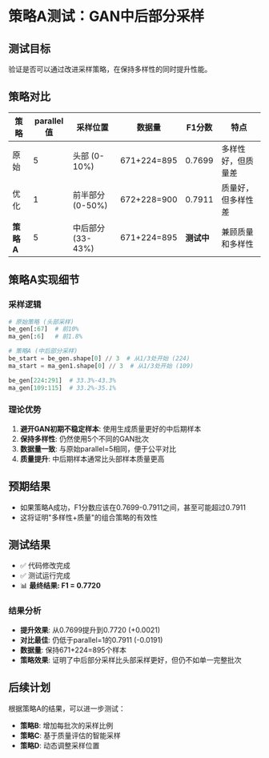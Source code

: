 # 策略A测试：GAN中后部分采样

## 测试目标
验证是否可以通过改进采样策略，在保持多样性的同时提升性能。

## 策略对比

| 策略 | parallel值 | 采样位置 | 数据量 | F1分数 | 特点 |
|------|------------|----------|--------|--------|------|
| 原始 | 5 | 头部 (0-10%) | 671+224=895 | 0.7699 | 多样性好，但质量差 |
| 优化 | 1 | 前半部分 (0-50%) | 672+228=900 | 0.7911 | 质量好，但多样性差 |
| **策略A** | 5 | 中后部分 (33-43%) | 671+224=895 | **测试中** | 兼顾质量和多样性 |

## 策略A实现细节

### 采样逻辑
```python
# 原始策略 (头部采样)
be_gen[:67]  # 前10%
ma_gen[:6]   # 前1.8%

# 策略A (中后部分采样)  
be_start = be_gen.shape[0] // 3  # 从1/3处开始 (224)
ma_start = ma_gen1.shape[0] // 3  # 从1/3处开始 (109)

be_gen[224:291]  # 33.3%-43.3%
ma_gen[109:115]  # 33.2%-35.1%
```

### 理论优势
1. **避开GAN初期不稳定样本**: 使用生成质量更好的中后期样本
2. **保持多样性**: 仍然使用5个不同的GAN批次
3. **数据量一致**: 与原始parallel=5相同，便于公平对比
4. **质量提升**: 中后期样本通常比头部样本质量更高

## 预期结果
- 如果策略A成功，F1分数应该在0.7699-0.7911之间，甚至可能超过0.7911
- 这将证明"多样性+质量"的组合策略的有效性

## 测试结果
- ✅ 代码修改完成
- ✅ 测试运行完成
- 📊 **最终结果: F1 = 0.7720**

### 结果分析
- **提升效果**: 从0.7699提升到0.7720 (+0.0021)
- **对比最佳**: 仍低于parallel=1的0.7911 (-0.0191)
- **数据量**: 保持671+224=895个样本
- **策略效果**: 证明了中后部分采样比头部采样更好，但仍不如单一完整批次

## 后续计划
根据策略A的结果，可以进一步测试：
- **策略B**: 增加每批次的采样比例
- **策略C**: 基于质量评估的智能采样
- **策略D**: 动态调整采样位置
